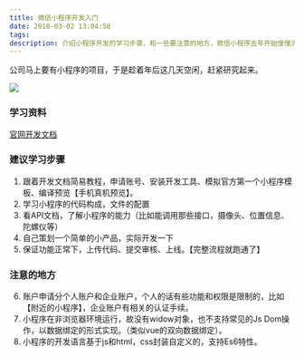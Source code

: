 ```yaml
---
title: 微信小程序开发入门
date: 2018-03-02 13:04:58
tags:
description: 介绍小程序开发的学习步骤，和一些要注意的地方，微信小程序去年开始慢慢流行起来，借助微信的流量平台，小程序的开发前景是非常好的，现在一些招聘网站上都有专门的小程序开发工程师了，而且小程序开发难度相对较小，总体而言是值得学习一下的。
---
```

公司马上要有小程序的项目，于是趁着年后这几天空闲，赶紧研究起来。

![](http://pba3iv8pa.bkt.clouddn.com/wechatweb.jpg)


### 学习资料

[官网开发文档](https://mp.weixin.qq.com/debug/wxadoc/dev/index.html?t=201832)

### 建议学习步骤

 1. 跟着开发文档简易教程，申请账号、安装开发工具、模拟官方第一个小程序模板、编译预览【手机真机预览】。
 2. 学习小程序的代码构成，文件的配置
 3. 看API文档，了解小程序的能力（比如能调用那些接口，摄像头、位置信息、陀螺仪等）
 4. 自己策划一个简单的小产品，实际开发一下
 5. 保证功能正常下，上传代码、提交审核、上线。【完整流程就跑通了】

### 注意的地方
 6. 账户申请分个人账户和企业账户，个人的话有些功能和权限是限制的，比如【附近的小程序】，企业账户有相关的认证手续。
 7. 小程序在非浏览器环境运行，故没有widow对象，也不支持常见的Js Dom操作，以数据绑定的形式实现。（类似vue的双向数据绑定）。
 8.  小程序的开发语言基于js和html，css封装自定义的，支持Es6特性。